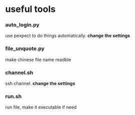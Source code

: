 # useful tools

### auto_login.py

use pexpect to do things automatically. __change the settings__

### file_unquote.py

make chinese file name readble

### channel.sh

ssh channel. __change the settings__

### run.sh

run file, make it executable if need

